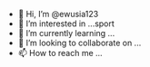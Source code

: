 - 👋 Hi, I’m @ewusia123
- 👀 I’m interested in ...sport
- 🌱 I’m currently learning ...
- 💞️ I’m looking to collaborate on ...
- 📫 How to reach me ...

<!---
ewusia123/ewusia123 is a ✨ special ✨ repository because its `README.md` (this file) appears on your GitHub profile.
You can click the Preview link to take a look at your changes.
--->
